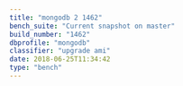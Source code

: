 ```yaml
---
title: "mongodb 2 1462"
bench_suite: "Current snapshot on master"
build_number: "1462"
dbprofile: "mongodb"
classifier: "upgrade ami"
date: 2018-06-25T11:34:42
type: "bench"
---
```


